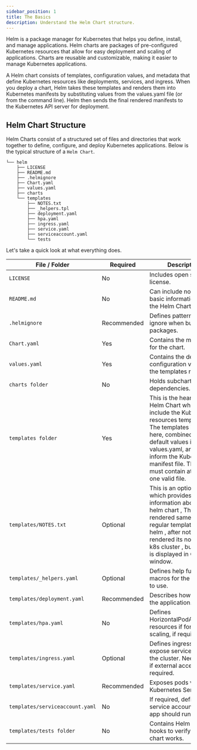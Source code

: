 ```yaml
---
sidebar_position: 1
title: The Basics
description: Understand the Helm Chart structure.
---
```


Helm is a package manager for Kubernetes that helps you define, install, and manage applications. Helm charts are packages of pre-configured Kubernetes resources that allow for easy deployment and scaling of applications. Charts are reusable and customizable, making it easier to manage Kubernetes applications.

A Helm chart consists of templates, configuration values, and metadata that define Kubernetes resources like deployments, services, and ingress. When you deploy a chart, Helm takes these templates and renders them into Kubernetes manifests by substituting values from the values.yaml file (or from the command line). Helm then sends the final rendered manifests to the Kubernetes API server for deployment.

## Helm Chart Structure

Helm Charts consist of a structured set of files and directories that work together to define, configure, and deploy Kubernetes applications. Below is the typical structure of a `Helm Chart`.

```text
└── helm
    ├── LICENSE
    ├── README.md
    ├── .helmignore
    ├── Chart.yaml
    ├── values.yaml
    ├── charts
    └── templates
        ├── NOTES.txt
        ├── _helpers.tpl
        ├── deployment.yaml
        ├── hpa.yaml
        ├── ingress.yaml
        ├── service.yaml
        ├── serviceaccount.yaml
        └── tests
```

Let's take a quick look at what everything does.

| File / Folder                    | Required    | Description |
| -------------------------------- | ----------- | ----------- |
| `LICENSE`                        | No          | Includes open source license. |
| `README.md`                      | No          | Can include notes / basic information about the Helm Chart here. |
| `.helmignore`                    | Recommended | Defines patterns to ignore when building packages. |
| `Chart.yaml`                     | Yes         | Contains the meta data for the chart. |
| `values.yaml`                    | Yes         | Contains the default configuration values that the templates refer to. |
| `charts folder`                  | No          | Holds subcharts or chart dependencies. |
| `templates folder`               | Yes         | This is the heart of the Helm Chart where you include the Kubernetes resources templates. The templates included here, combined with the default values in values.yaml, are what inform the Kubernetes manifest file. This folder must contain at least one valid file. |
| `templates/NOTES.txt`            | Optional    | This is an optional file which provides information about our helm chart , This file is rendered same as regular template file by helm , after notes.txt is rendered its not sent to k8s cluster , but output is displayed in CLI window. |
| `templates/_helpers.yaml`        | Optional    | Defines help functions / macros for the templates to use. |
| `templates/deployment.yaml`      | Recommended | Describes how to deploy the application. |
| `templates/hpa.yaml`             | No          | Defines HorizontalPodAutoscaler resources if for auto-scaling, if required. |
| `templates/ingress.yaml`         | Optional    | Defines ingress rules to expose services outside the cluster. Needed only if external access is required. |
| `templates/service.yaml`         | Recommended | Exposes pods via a Kubernetes Service. |
| `templates/serviceaccount.yaml`  | No          | If required, defines the service account that the app should run as. |
| `templates/tests folder`         | No          | Contains Helm test hooks to verify that the chart works. |
